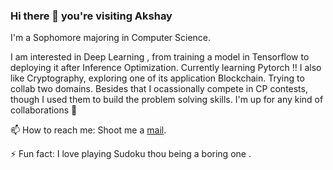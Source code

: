 ### Hi there 👋 you're visiting Akshay

I'm a Sophomore majoring in Computer Science.

I am interested in Deep Learning , from training a model in Tensorflow to deploying it after Inference Optimization. Currently learning Pytorch !!
I also like Cryptography, exploring one of its application Blockchain. Trying to collab two domains.
Besides that I ocassionally compete in CP contests, though I used them to build the problem solving skills. I'm up for any kind of collaborations :rocket:

📫 How to reach me: Shoot me a [mail](mailto:akshay@iitk.ac.in).

⚡ Fun fact: I love playing Sudoku thou being a boring one .
